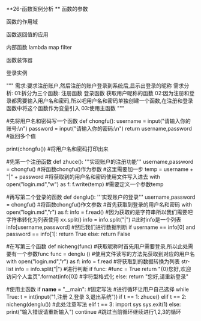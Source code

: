 **26-函数案例分析
**
函数的参数

函数的作用域

函数返回值的应用

内部函数 lambda  map filter

函数装饰器
         

登录实例

"""
需求:要求注册账户,然后注册的账户登录到系统后,显示出登录的昵称
需求分析:
01:拆分为三个函数: 注册函数 登录函数 获取用户昵称的函数
02:因为注册和登录都需要输入用户名和密码,所以吧用户名和密码单独创建一个函数,在注册和登录函数中将这个函数作为变量引入
03:使用主函数
"""

#先将用户名和密码写一个函数
def chongfu():
	username = input("请输入你的账号:\n")
	password = input("请输入你的密码:\n")
    return username,password  #返回多个值

print(chongfu()) #将用户名和密码打印出来

#先第一个注册函数
def zhuce():
	'''实现账户的注册功能'''
	username,password = chongfu() #将函数chongfu()作为参数
	#这里需要加一步
	temp = username + "|" + password
	#将获取到的用户名和密码使用文件写入进去
	with open("login.md","w") as f:
		f.write(temp)  #需要定义一个参数temp

#再写第二个登录的函数
def denglu():
    '''实现账户的登录'''
	username,password = chongfu() #将函数chongfu()作文参数
	#首先获取到登录的用户名和密码
	with open("login.md","r") as f:
		info = f.read()
	#因为获取的是字符串所以我们需要吧字符串转化为列表使用 xx.split()
	info = info.split("|")   #此时info是一个列表info[username,password]
	#然后我们进行数据判断
	if username == info[0] and password == info[1]:
		return True
	else:
		return False

#在写第三个函数
def nicheng(func) #获取昵称时首先用户需要登录,所以此处需要有一个参数func func = denglu ()
    #使用文件读写的方法先获取到对应的用户名
	with open("login.md","r") as f:
		info = f.read
	#将获取到的数据转换为列表 str-list
	info = info.split("|")
	#进行判断
	if func: #func = True
		return "{0}您好,欢迎访问个人主页".format(info[0])   #字符型格式化
	else:
		return "您好,请重新登录"
	
#使用主函数
if __name__ = "__main": #固定写法
	#进行循环让用户自己选择
	while True:
		t = int(input("1,注册 2,登录 3,退出系统"))
		if t == 1:
			zhuce()
		elif t == 2:
			nicheng(denglu())  #此处注意写法
		elif t == 3:
			import sys
			sys.exit(1)
		else:
			print("输入错误请重新输入")
			continue   #跳过当前循环继续进行1,2,3的循环
	










	



